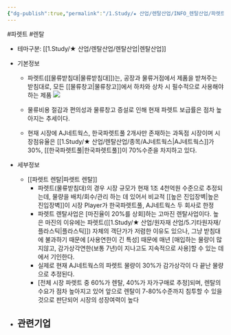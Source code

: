 ```yaml
---
{"dg-publish":true,"permalink":"/1.Study/★ 산업/렌탈산업/INFO_렌탈산업/파렛트/","created":"2024-11-20T21:02:27.964+09:00","updated":"2025-06-03T20:07:20.073+09:00"}
---
```


#파렛트 #렌탈



- 테마구분: [[1.Study/★ 산업/렌탈산업/렌탈산업\|렌탈산업]]



- 기본정보
	- 파렛트([[물류받침대\|물류받침대]])는, 공장과 물류거점에서 제품을 받쳐주는 받침대로, 모든 [[물류창고\|물류창고]]에서 하차와 상차 시 필수적으로 사용해야하는 제품 ![](https://i.imgur.com/4HRxy8H.png)

	- 물류비용 절감과 편의성과 물류창고 증설로 인해 현재 파렛트 보급률은 점차 높아지는 추세이다.
	- 현재 시장에 AJ네트웍스, 한국파렛트풀 2개사만 존재하는 과독점 시장이며 시장점유율은 [[1.Study/★ 산업/렌탈산업/종목/AJ네트웍스\|AJ네트웍스]]가 30%, [[한국파렛트풀\|한국파렛트풀]]이     70%수준을 차지하고 있다. 


- 세부정보
	- [[파렛트 렌탈\|파렛트 렌탈]]
		- 파렛트(물류받침대)의 경우 시장 규모가 현재 1조 4천억원 수준으로 추정되는데, 물량을 배치/회수/관리 하는 데 있어서 비교적 [[높은 진입장벽\|높은 진입장벽]]이 시장 Player가 한국파렛트풀, AJ네트웍스 두 회사로 한정
		- 파렛트 렌탈사업은 [마진율이 20%를 상회]하는 고마진 렌탈사업이다. 높은 마진의 이유에는 파렛트([[1.Study/★ 산업/원자재 산업/5.기타원자재/플라스틱\|플라스틱]]) 자체의 객단가가 저렴한 이유도 있으나, 그냥 받침대에 불과하기 때문에 [사용연한이 긴 특성] 때문에 매년 [매입하는 물량이 많지않고, 감가상각연한(보통 7년)이 지나고도 지속적으로 사용]할 수 있는 데에서 기인한다. 
		- 실제로 현재 AJ네트웍스의 파렛트 물량이 30%가 감가상각이 다 끝난 물량으로 추정된다.
		- [전체 시장 파렛트 중 60%가 렌탈, 40%가 자가구매로 추정]되며, 렌탈의 수요가 점차 높아지고 있어 앞으로 렌탈이 7-80%수준까지 침투할 수 있을 것으로 판단되어 시장의 성장여력이 높다



- 관련기업
	- 
